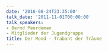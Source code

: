 ```yaml
---
date: '2016-08-24T23:35:00'
talk_date: '2011-11-01T00:00:00'
talk_speakers:
- Bernd Peerdeman
- Mitglieder der Jugendgruppe
title: Der Mond – Trabant der Träume
---
```

